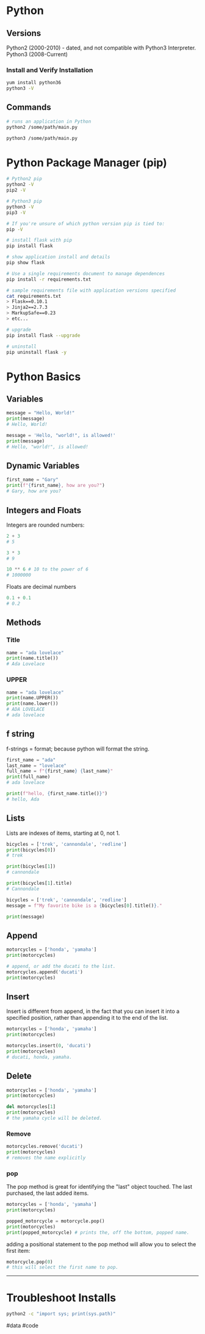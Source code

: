 # Python
## Versions
Python2 (2000-2010) - dated, and not compatible with Python3 Interpreter.
Python3 (2008-Current)

### Install and Verify Installation 
```bash
yum install python36
python3 -V
```

## Commands 
```bash
# runs an application in Python
python2 /some/path/main.py 

python3 /some/path/main.py
```

# Python Package Manager (pip)
```bash
# Python2 pip
python2 -V
pip2 -V

# Python3 pip
python3 -V
pip3 -V

# If you're unsure of which python version pip is tied to:
pip -V 

# install flask with pip
pip install flask 

# show application install and details
pip show flask 

# Use a single requirements document to manage dependences
pip install -r requirements.txt 

# sample requirements file with application versions specified
cat requirements.txt 
> Flask==0.10.1
> Jinja2==2.7.3
> MarkupSafe==0.23
> etc...

# upgrade
pip install flask --upgrade

# uninstall
pip uninstall flask -y
```

# Python Basics
## Variables
```python
message = "Hello, World!"
print(message)
# Hello, World!

message = 'Hello, "world!", is allowed!'
print(message)
# Hello, "world!", is allowed!

```
## Dynamic Variables
```python
first_name = "Gary"
print(f"{first_name}, how are you?")
# Gary, how are you? 
```

## Integers and Floats
Integers are rounded numbers: 
```python
2 + 3
# 5 

3 * 3
# 9

10 ** 6 # 10 to the power of 6
# 1000000
```

Floats are decimal numbers
```python
0.1 + 0.1
# 0.2 
```

## Methods
###  Title
```python
name = "ada lovelace"
print(name.title())
# Ada Lovelace
```

### UPPER
```python
name = "ada lovelace"
print(name.UPPER())
print(name.lower())
# ADA LOVELACE 
# ada lovelace
```

## f string
f-strings = format; because python will format the string. 
```python
first_name = "ada"
last_name = "lovelace"
full_name = f"{first_name} {last_name}"
print(full_name)
# ada lovelace

print(f"hello, {first_name.title()}")
# hello, Ada
```

## Lists
Lists are indexes of items, starting at 0, not 1. 
```python
bicycles = ['trek', 'cannondale', 'redline']
print(bicycles[0])
# trek

print(bicycles[1])
# cannondale

print(bicycles[1].title)
# Cannondale 

bicycles = ['trek', 'cannondale', 'redline']
message = f"My favorite bike is a {bicycles[0].title()}."

print(message)
```

## Append
```python
motorcycles = ['honda', 'yamaha']
print(motorcycles)

# append, or add the ducati to the list. 
motorcycles.append('ducati')
print(motorcycles)
```

## Insert
Insert is different from append, in the fact that you can insert it into a specified position, rather than appending it to the end of the list. 
```python
motorcycles = ['honda', 'yamaha']
print(motorcycles)

motorcycles.insert(0, 'ducati')
print(motorcycles)
# ducati, honda, yamaha. 
```

## Delete
```python
motorcycles = ['honda', 'yamaha']
print(motorcycles)

del motorcycles[1]
print(motorcycles)
# the yamaha cycle will be deleted. 
```

### Remove
```python
motorcycles.remove('ducati')
print(motorcycles)
# removes the name explicitly 
```

### pop
The pop method is great for identifying the "last" object touched. The last purchased, the last added items. 
```python
motorcycles = ['honda', 'yamaha']
print(motorcycles)

popped_motorcycle = motorcycle.pop()
print(motorcycles)
print(popped_motorcycle) # prints the, off the bottom, popped name. 
```

adding a positional statement to the pop method will allow you to select the first item:
```python
motorcycle.pop(0)
# this will select the first name to pop. 
```

---

# Troubleshoot Installs
```bash 
python2 -c "import sys; print(sys.path)"
```


#data #code 